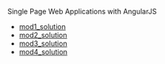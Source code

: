 Single Page Web Applications with AngularJS

- [mod1_solution](https://ashcyber.github.io/coursera-AngularJS/mod1_solution/index.html)
- [mod2_solution](https://ashcyber.github.io/coursera-AngularJS/mod2_solution/index.html)
- [mod3_solution](https://ashcyber.github.io/coursera-AngularJS/mod3_solution/index.html)
- [mod4_solution](https://ashcyber.github.io/coursera-AngularJS/mod4_solution/index.html)
